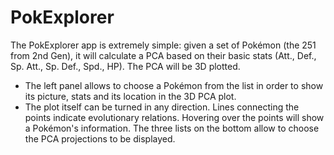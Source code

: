 # PokExplorer
The PokExplorer app is extremely simple: given a set of Pokémon (the 251 from 2nd Gen), it will calculate a PCA based on their basic stats (Att., Def., Sp. Att., Sp. Def., Spd., HP). The PCA will be 3D plotted.

- The left panel allows to choose a Pokémon from the list in order to show its picture, stats and its location in the 3D PCA plot.
- The plot itself can be turned in any direction. Lines connecting the points indicate evolutionary relations. Hovering over the points will show a Pokémon's information. The three lists on the bottom allow to choose the PCA projections to be displayed.
